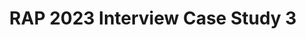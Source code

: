 ---
title: RAP 2023 Interview Case Study 3
redirect_to: https://docs.google.com/document/d/1xgF--WVqNHWmhJB0hjRu7NvKgz_YPrUDfqj0p1JyjME/edit#heading=h.tyq942hr77de
redirect_from: 
  - /RAPInterviewCaseStudyBEH
  - /rapinterviewcasestudybeh
---